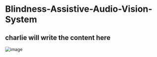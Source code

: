 # Blindness-Assistive-Audio-Vision-System

## charlie will write the content here

![image](https://github.com/user-attachments/assets/6b03755c-97e6-411f-bf86-d597bfbdcf72)
